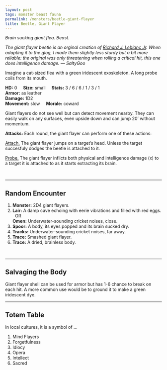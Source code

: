 ```yaml
---
layout: post
tags: monster beast fauna
permalink: /monsters/beetle-giant-flayer
title: Beetle, Giant Flayer
---
```


*Brain sucking giant flea. Beast.*

<span class="alchemy"> *The giant flayer beetle is an orginal creation of [Richard J. Leblanc Jr](http://savevsdragon.blogspot.com/2012/08/new-oebx1e-monster-giant-flayer-beetle.html). When adapting it to the glog, I made them slightly less sturdy but a bit more reliable: the original was only threatening when rolling a critical hit, this one does intelligence damage. — SaltyGoo* </span>

Imagine a cat-sized flea with a green iridescent exoskeleton. A long probe coils from its mouth.

**HD:** 0  &nbsp; &nbsp;  **Size:** small &nbsp; &nbsp; **Stats:** 3 / 6 / 6 / 1 / 3 / 1 <br>
**Armor:** as leather <br>
**Damage:** 1D2 <br>
**Movement:** slow &nbsp; &nbsp; **Morale:** coward <br>

Giant flayers do not see well but can detect movement nearby. They can easily walk on any surfaces, even upside down and can jump 20’ without momentum.

**Attacks:** Each round, the giant flayer can perform one of these actions:

<ins>Attach.</ins> The giant flayer jumps on a target’s head. Unless the target succesfuly dodges the beetle is attached to it.

<ins>Probe.</ins> The giant flayer inflicts both physical and intelligence damage (x) to a target it is attached to as it starts extracting its brain.

<br>

---

## Random Encounter

1. **Monster:** 2D4 giant flayers.
1. **Lair:** A damp cave echoing with eerie vibrations and filled with red eggs. <br>	&nbsp; OR <br>	**Omen:** Underwater-sounding cricket noises, close.
1. **Spoor:** A body, its eyes popped and its brain sucked dry.
1. **Tracks:** Underwater-sounding cricket noises, far away.
1. **Trace:** Smashed giant flayer.  
1. **Trace:** A dried, brainless body.

<br>

---

## Salvaging the Body

Giant flayer shell can be used for armor but has 1-6 chance to break on each hit. A more common use would be to ground it to make a green iridescent dye.

---

## Totem Table

In local cultures, it is a symbol of ...

1. Mind Flayers
1. Forgetfulness
1. Idiocy
1. Opera
1. Intellect
1. Sacred 

 
